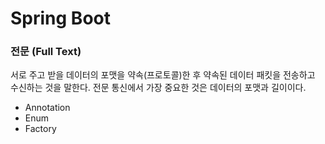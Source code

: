 # Spring Boot 

### 전문 (Full Text) 
서로 주고 받을 데이터의 포맷을 약속(프로토콜)한 후 약속된 데이터 패킷을 전송하고 수신하는 것을 말한다.
전문 통신에서 가장 중요한 것은 데이터의 포맷과 길이이다.

- Annotation
- Enum 
- Factory



